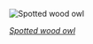
![Spotted wood owl](https://upload.wikimedia.org/wikipedia/commons/thumb/f/fc/Strix_seloputo_-_Pasir_Ris.jpg/450px-Strix_seloputo_-_Pasir_Ris.jpg)

*[Spotted wood owl](https://wikipedia.org/wiki/File:Strix_seloputo_-_Pasir_Ris.jpg)*
